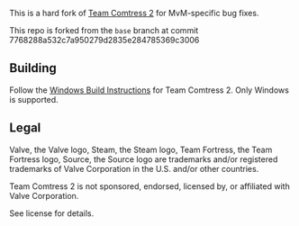 This is a hard fork of [Team Comtress 2](https://github.com/mastercomfig/tf2-patches) for MvM-specific bug fixes.

This repo is forked from the `base` branch at commit 7768288a532c7a950279d2835e284785369c3006

## Building

Follow the  [Windows Build Instructions](https://github.com/mastercomfig/tf2-patches/wiki/Windows-Build-Instructions) for Team Comtress 2. Only Windows is supported.

## Legal

Valve, the Valve logo, Steam, the Steam logo, Team Fortress, the Team Fortress logo, Source, the Source logo are trademarks and/or registered trademarks of Valve Corporation in the U.S. and/or other countries.

Team Comtress 2 is not sponsored, endorsed, licensed by, or affiliated with Valve Corporation.

See license for details.
